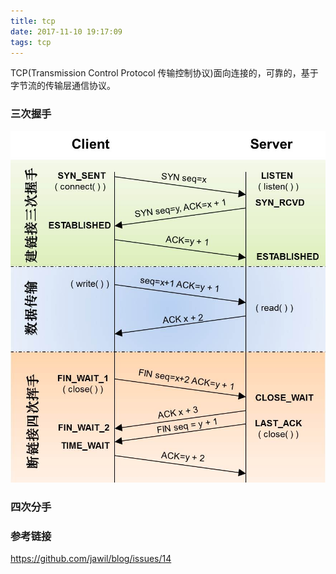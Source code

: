 ```yaml
---
title: tcp
date: 2017-11-10 19:17:09
tags: tcp
---
```


TCP(Transmission Control Protocol 传输控制协议)面向连接的，可靠的，基于字节流的传输层通信协议。

### 三次握手
![](./images/tcp_info.jpeg)

### 四次分手

### 参考链接
https://github.com/jawil/blog/issues/14
